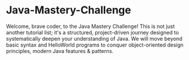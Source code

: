 # Java-Mastery-Challenge
Welcome, brave coder, to the Java Mastery Challenge! This is not just another tutorial list; it's a structured, project-driven journey designed to systematically deepen your understanding of Java. We will move beyond basic syntax and HelloWorld programs to conquer object-oriented design principles, modern Java features &amp; patterns.
